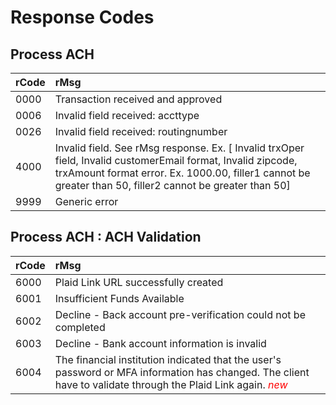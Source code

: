 # Response Codes

## Process ACH
|**rCode**|**rMsg**|
|:------------|:--------------|
|0000|Transaction received and approved|
|0006|Invalid field received: accttype|
|0026|Invalid field received: routingnumber|
|4000|Invalid field. See rMsg response. Ex. [ Invalid trxOper field, Invalid customerEmail format, Invalid zipcode, trxAmount format error. Ex. 1000.00,  filler1 cannot be greater than 50, filler2 cannot be greater than 50]
|9999|Generic error|

## Process ACH : ACH Validation
 | **rCode** | **rMsg** | 
 | :------------ | :-------------- | 
 | 6000 | Plaid Link URL successfully created | 
 | 6001 | Insufficient Funds Available |
 | 6002 | Decline - Back account pre-verification could not be completed | 
 | 6003 | Decline - Bank account information is invalid |
| 6004 | The financial institution indicated that the user's password or MFA information has changed. The client have to validate through the Plaid Link again. <span style="color:red">*new*</span> | 